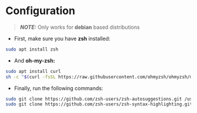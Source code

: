 # Configuration

> ___NOTE:___ Only works for **debian** based distributions

* First, make sure you have **zsh** installed:

```sh
sudo apt install zsh
```

* And **oh-my-zsh:**

```sh
sudo apt install curl
sh -c "$(curl -fsSL https://raw.githubusercontent.com/ohmyzsh/ohmyzsh/master/tools/install.sh)"
```

* Finally, run the following commands:

```sh
sudo git clone https://github.com/zsh-users/zsh-autosuggestions.git /usr/share/
sudo git clone https://github.com/zsh-users/zsh-syntax-highlighting.git /usr/share/
```

